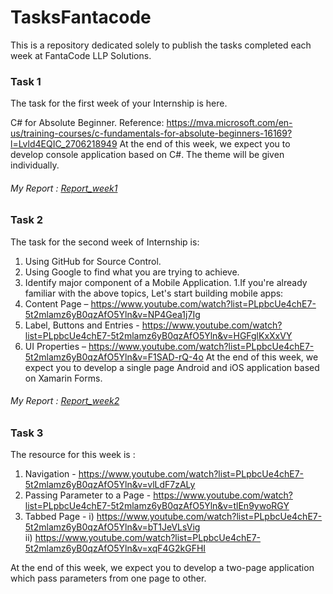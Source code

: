 # TasksFantacode

This is a repository dedicated solely to publish the tasks completed each week at FantaCode LLP Solutions.

### Task 1

The task for the first week of your Internship is here.

C# for Absolute Beginner.
Reference:  https://mva.microsoft.com/en-us/training-courses/c-fundamentals-for-absolute-beginners-16169?l=Lvld4EQIC_2706218949
At the end of this week, we expect you to develop console application based on C#. The theme will be given individually.


###### My Report : [Report_week1](https://github.com/liyanafzl/TasksFantacode/tree/master/Reports/Report_week1.md)

### Task 2

The task for the second week of Internship is:
1. Using GitHub for Source Control.
1. Using Google to find what you are trying to achieve.
1. Identify major component of a Mobile Application.
1.If you're already familiar with the above topics, Let's start building mobile apps:
  1. Content Page – https://www.youtube.com/watch?list=PLpbcUe4chE7-5t2mlamz6yB0qzAfO5Yln&v=NP4Gea1j7Ig
  1. Label, Buttons and Entries - https://www.youtube.com/watch?list=PLpbcUe4chE7-5t2mlamz6yB0qzAfO5Yln&v=HGFglKxXxVY
  1. UI Properties – https://www.youtube.com/watch?list=PLpbcUe4chE7-5t2mlamz6yB0qzAfO5Yln&v=F1SAD-rQ-4o
At the end of this week, we expect you to develop a single page Android and iOS application based on Xamarin Forms.

###### My Report : [Report_week2](https://github.com/liyanafzl/TasksFantacode/tree/master/Reports/Report_week2.md)


### Task 3

The resource for this week is :

1. Navigation - https://www.youtube.com/watch?list=PLpbcUe4chE7-5t2mlamz6yB0qzAfO5Yln&v=vlLdF7zALy
1. Passing Parameter to a Page - https://www.youtube.com/watch?list=PLpbcUe4chE7-5t2mlamz6yB0qzAfO5Yln&v=tlEn9ywoRGY
1. Tabbed Page - i) https://www.youtube.com/watch?list=PLpbcUe4chE7-5t2mlamz6yB0qzAfO5Yln&v=bT1JeVLsVig<br>
                              ii) https://www.youtube.com/watch?list=PLpbcUe4chE7-5t2mlamz6yB0qzAfO5Yln&v=xqF4G2kGFHI

At the end of this week, we expect you to develop a two-page application which pass parameters from one page to other.
